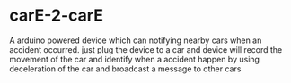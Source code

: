 # carE-2-carE
A arduino powered device which can notifying nearby cars when an accident occurred. just plug the device to a car and device will record the movement of the car and identify when a accident happen by using deceleration of the car and broadcast a message to other cars   

